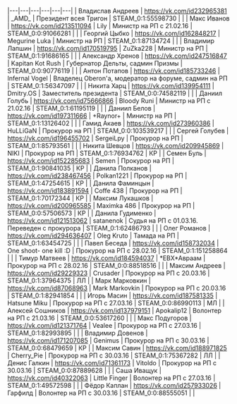 |---|---|---|---|---|---|
| Владислав Андреев | https://vk.com/id232965381 | \_AMD\_ | Президент всея Тригон | STEAM_0:1:55598730 |  |
| Макс Иванов | https://vk.com/id213511094 | Lily | Министр на РП с 21.02.16 | STEAM_0:0:91066281 |  |
| Георгий Цыбко | https://vk.com/id162848217 | Megurine Luka | Министр на РП | STEAM_0:1:87134724 |  |
| Владимир Лапшин | https://vk.com/id170519795 | ZuZka228 | Министр на РП | STEAM_0:1:91686165 |  |
| Александр Хренов | https://vk.com/id247516847 | Kapitan Kot Rush | Губернатор Дельты, садмин Призмы | STEAM_0:0:90776119 |  |
| Антон Потапов | https://vk.com/id185733246 | Infernal Vogel | Владелец Oberon'a, модератор на форуме, садмин на РП | STEAM_0:1:56347097 |  |
| Никита Харц | https://vk.com/id139954111 | Dmitry.OS | Заместитель президента | STEAM_0:0:74582119 |  |
| Даниил Голубь | https://vk.com/id75666866 | Bloody Runi | Министр на РП с 21.02.16 | STEAM_0:1:61195119 |  |
| Даниил Белов | https://vk.com/id197311666 | +Raynor+ | Министр на РП | STEAM_0:1:13126402 |  |
| Гамид Акаев | https://vk.com/id273960386 | HuLLiGaN | Прокурор на РП | STEAM_0:0:103539217 |  |
| Сергей Голубев | https://vk.com/id196455702 | SergeiLpy | Прокурор на РП | STEAM_0:1:85793561 |  |
| Никита Шевцов | https://vk.com/id209945869 | NIKI | Прокурор на РП | STEAM_0:1:76934762 | КР |
| Семен Буль | https://vk.com/id152285683 | Semen | Прокурор на РП | STEAM_0:1:90841035 | КР |
| Данила Полканов | https://vk.com/id238467456 | Polkan1221 | Прокурор на РП | STEAM_0:1:47254615 | КР |
| Данила Фаминцын | https://vk.com/id183891594 | Coffe 438 | Прокурор на РП | STEAM_0:1:70172344 | КР |
| Максим Лукашков | https://vk.com/id200965585 | Maximka 486 | Прокурор на РП | STEAM_0:0:57506573 | КР |
| Данила Гудименко | https://vk.com/id121513062 | satanenok | Судья на РП с 01.03.16. Переведен с прокурора | STEAM_0:1:62486793 |  |
| Олег Романов | https://vk.com/id294636407 | Oleg Kruto | Тамада на РП | STEAM_0:1:63454725 |  |
| Павел Беседа | https://vk.com/id158732034 | One shoot- one kill :D | Прокурор на РП с 28.02.16 | STEAM_0:1:151258864 |  |
| Тимур Матвеев | https://vk.com/id184594037 | \*ЕВХ\*Авраам | Прокурор на РП с 28.02.16 | STEAM_0:0:88518516 |  |
| Максим Андреев | https://vk.com/id29229323 | Crusader | Прокурор на РП с 20.03.16 | STEAM_0:1:37964375 | ЛЛ |
| Марк Марковкин | https://vk.com/id87068963 | Mark Markovkin | Прокурор на РП с 20.03.16 | STEAM_0:1:82941854 |  |
| Игорь Масин | https://vk.com/id187581335 | Hatsune Miku | Прокурор на РП с 27.03.16 | STEAM_0:0:86990113 | МЛ |
| Алексей Сошников | https://vk.com/id137979151 | Apokalip12 | Волонтер на РП с 21.03.16 | STEAM_0:0:53617260 |  |
| Макс Подугоров | https://vk.com/id121371764 | Vealee | Прокурор на РП с 27.03.16 | STEAM_0:1:82993895 |  |
| Владимир Довенов | https://vk.com/id171207085 | Genimus | Прокурор на РП с 30.03.16 | STEAM_0:0:68479659 | КР |
| Максим Савин | https://vk.com/id188971825 | Cherry_Pie | Прокурор на РП с 30.03.16 | STEAM_0:1:75367282 | ЛЛ |
| Денис Галкин | https://vk.com/id71361173 | Vitoldo | Прокурор на РП с 30.03.16 | STEAM_0:0:87889628 |  |
| Саша Иващук | https://vk.com/id40322063 | Little Finger | Волонтер на РП с 27.03.16 | STEAM_0:1:49572598 |  |
| Фёдор Каплан | https://vk.com/id257933026 | Гарфилд | Волонтер на РП с 30.03.16 | STEAM_0:0:88555051 |  |
